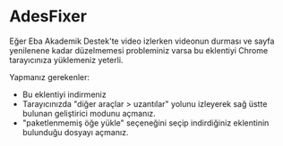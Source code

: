 # AdesFixer 

Eğer Eba Akademik Destek'te video izlerken videonun durması ve sayfa yenilenene kadar düzelmemesi probleminiz varsa bu eklentiyi Chrome tarayıcınıza yüklemeniz yeterli. 

Yapmanız gerekenler:
- Bu eklentiyi indirmeniz
- Tarayıcınızda "diğer araçlar > uzantılar" yolunu izleyerek sağ üstte bulunan geliştirici modunu açmanız.
- "paketlenmemiş öğe yükle" seçeneğini seçip indirdiğiniz eklentinin bulunduğu dosyayı açmanız.



